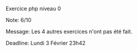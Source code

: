 Exercice php niveau 0

Note: 6/10

Message: Les 4 autres exercices n'ont pas été fait.

Deadline: Lundi 3 Février 23h42